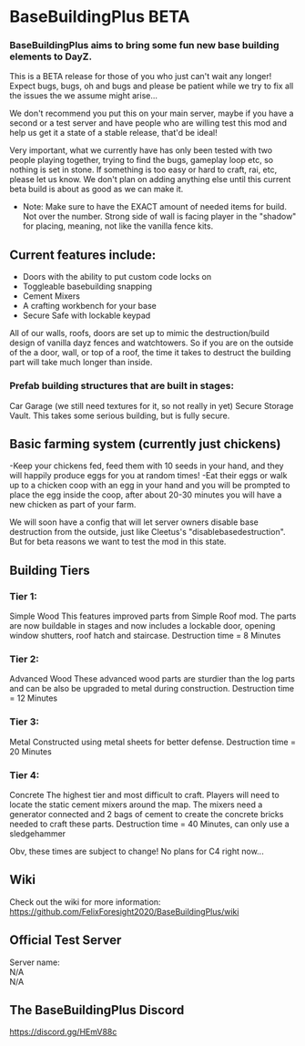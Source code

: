 <h1>BaseBuildingPlus BETA</h1>
<h3>BaseBuildingPlus aims to bring some fun new base building elements to DayZ.</h3>
<p>This is a BETA release for those of you who just can't wait any longer! Expect bugs, bugs, oh and bugs and please be patient while we try to fix all the issues the we assume might arise...</p>
<p>We don't recommend you put this on your main server, maybe if you have a second or a test server and have people who are willing test this mod and help us get it a state of a stable release, that'd be ideal!</p>
<p>Very important, what we currently have has only been tested with two people playing together, trying to find the bugs, gameplay loop etc, so nothing is set in stone. If something is too easy or hard to craft, rai, etc, please let us know. We don't plan on adding anything else until this current beta build is about as good as we can make it.</p>
<ul>
<li>Note: Make sure to have the EXACT amount of needed items for build. Not over the number. Strong side of wall is facing player in the "shadow" for placing, meaning, not like the vanilla fence kits.</li>
</ul>
<h2>Current features include:</h2>
<ul>
<li>Doors with the ability to put custom code locks on</li>
<li>Toggleable basebuilding snapping</li>
<li>Cement Mixers</li>
<li>A crafting workbench for your base</li>
<li>Secure Safe with lockable keypad</li>
</ul>
<p>All of our walls, roofs, doors are set up to mimic the destruction/build design of vanilla dayz fences and watchtowers. So if you are on the outside of the a door, wall, or top of a roof, the time it takes to
destruct the building part will take much longer than inside.</p>
<h3>Prefab building structures that are built in stages:</h3>
<p>Car Garage (we still need textures for it, so not really in yet)
Secure Storage Vault. This takes some serious building, but is fully secure.</p>
<h2>Basic farming system (currently just chickens)</h2>
<p>-Keep your chickens fed, feed them with 10 seeds in your hand, and they will happily produce eggs for you at random times!
-Eat their eggs or walk up to a chicken coop with an egg in your hand and you will be prompted to place the egg inside the coop, after about 20-30 minutes you will have a new chicken as part of your farm.</p>
<p>We will soon have a config that will let server owners disable base destruction from the outside, just like Cleetus's "disablebasedestruction". But for beta reasons we want to test the mod in this state.</p>
<h2>Building Tiers</h2>
<h3>Tier 1:</h3>
<p>Simple Wood
This features improved parts from Simple Roof mod. The parts are now buildable in stages and now includes a lockable door, opening window shutters, roof hatch and staircase.
Destruction time = 8 Minutes</p>
<h3>Tier 2:</h3>
<p>Advanced Wood
These advanced wood parts are sturdier than the log parts and can be also be upgraded to metal during construction.
Destruction time = 12 Minutes</p>
<h3>Tier 3:</h3>
<p>Metal
Constructed using metal sheets for better defense.
Destruction time = 20 Minutes</p>
<h3>Tier 4:</h3>
<p>Concrete
The highest tier and most difficult to craft. Players will need to locate the static cement mixers around the map. The mixers need a generator connected and 2 bags of cement to create the concrete bricks needed to craft these parts.
Destruction time = 40 Minutes, can only use a sledgehammer</p>
<p>Obv, these times are subject to change!
No plans for C4 right now...</p>
<h2>Wiki</h2>
<p>Check out the wiki for more information:
<a href="https://github.com/FelixForesight2020/BaseBuildingPlus/wiki">https://github.com/FelixForesight2020/BaseBuildingPlus/wiki</a></p>
<h2>Official Test Server</h2>
<p>Server name:<br>
N/A<br>
N/A</p>
<h2>The BaseBuildingPlus Discord</h2>
<p><a href="https://discord.gg/HEmV88c" rel="nofollow">https://discord.gg/HEmV88c</a></p>
</article>
